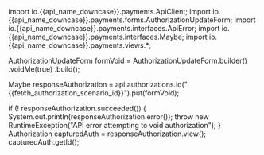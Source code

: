 import io.{{api_name_downcase}}.payments.ApiClient;
import io.{{api_name_downcase}}.payments.forms.AuthorizationUpdateForm;
import io.{{api_name_downcase}}.payments.interfaces.ApiError;
import io.{{api_name_downcase}}.payments.interfaces.Maybe;
import io.{{api_name_downcase}}.payments.views.*;

AuthorizationUpdateForm formVoid = AuthorizationUpdateForm.builder()
        .voidMe(true)
        .build();

Maybe<Authorization> responseAuthorization = api.authorizations.id("{{fetch_authorization_scenario_id}}").put(formVoid);

if (! responseAuthorization.succeeded()) {
    System.out.println(responseAuthorization.error());
    throw new RuntimeException("API error attempting to void authorization");
}
Authorization capturedAuth = responseAuthorization.view();
capturedAuth.getId();
